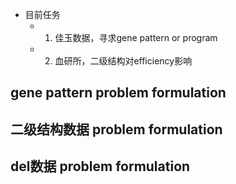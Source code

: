
- 目前任务
	- 1. 佳玉数据，寻求gene pattern or program
	- 2. 血研所，二级结构对efficiency影响

## gene pattern problem formulation



## 二级结构数据  problem formulation


## del数据  problem formulation
